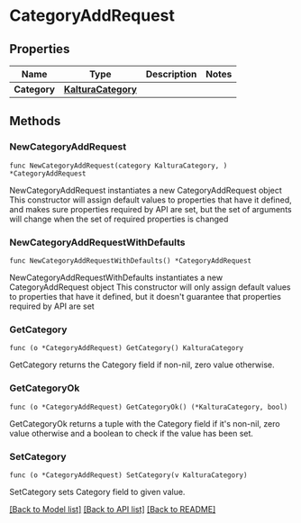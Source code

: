 # CategoryAddRequest

## Properties

Name | Type | Description | Notes
------------ | ------------- | ------------- | -------------
**Category** | [**KalturaCategory**](KalturaCategory.md) |  | 

## Methods

### NewCategoryAddRequest

`func NewCategoryAddRequest(category KalturaCategory, ) *CategoryAddRequest`

NewCategoryAddRequest instantiates a new CategoryAddRequest object
This constructor will assign default values to properties that have it defined,
and makes sure properties required by API are set, but the set of arguments
will change when the set of required properties is changed

### NewCategoryAddRequestWithDefaults

`func NewCategoryAddRequestWithDefaults() *CategoryAddRequest`

NewCategoryAddRequestWithDefaults instantiates a new CategoryAddRequest object
This constructor will only assign default values to properties that have it defined,
but it doesn't guarantee that properties required by API are set

### GetCategory

`func (o *CategoryAddRequest) GetCategory() KalturaCategory`

GetCategory returns the Category field if non-nil, zero value otherwise.

### GetCategoryOk

`func (o *CategoryAddRequest) GetCategoryOk() (*KalturaCategory, bool)`

GetCategoryOk returns a tuple with the Category field if it's non-nil, zero value otherwise
and a boolean to check if the value has been set.

### SetCategory

`func (o *CategoryAddRequest) SetCategory(v KalturaCategory)`

SetCategory sets Category field to given value.



[[Back to Model list]](../README.md#documentation-for-models) [[Back to API list]](../README.md#documentation-for-api-endpoints) [[Back to README]](../README.md)


